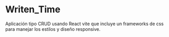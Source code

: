 # Writen_Time
Aplicación tipo CRUD usando React vite que incluye un frameworks de css para manejar los estilos y diseño responsive.
